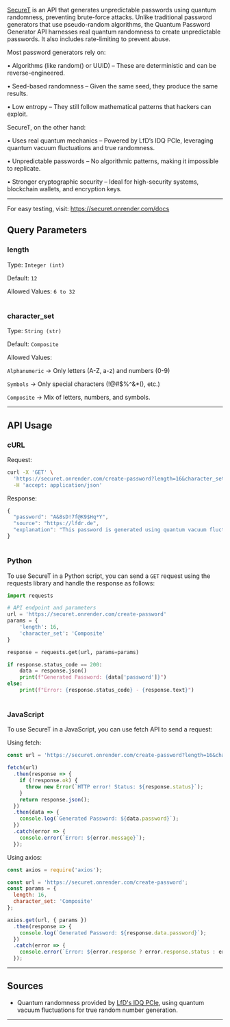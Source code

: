 <!-- 
> SecureT is an API that generates unpredictable passwords using quantum randomness, preventing brute-force attacks. -->
[SecureT](https://securet.onrender.com/docs) is an API that generates unpredictable passwords using quantum randomness, preventing brute-force attacks. Unlike traditional password generators that use pseudo-random algorithms, the Quantum Password Generator API harnesses real quantum randomness to create unpredictable passwords. It also includes rate-limiting to prevent abuse.

Most password generators rely on:

• Algorithms (like random() or UUID) – These are deterministic and can be reverse-engineered.

• Seed-based randomness – Given the same seed, they produce the same results.

• Low entropy – They still follow mathematical patterns that hackers can exploit.


SecureT, on the other hand:

• Uses real quantum mechanics – Powered by LfD’s IDQ PCle, leveraging quantum vacuum fluctuations and true randomness.

• Unpredictable passwords – No algorithmic patterns, making it impossible to replicate.

• Stronger cryptographic security – Ideal for high-security systems, blockchain wallets, and encryption keys.

---

For easy testing, visit:
https://securet.onrender.com/docs


## Query Parameters

### length

Type: `Integer (int)`

Default: `12`

Allowed Values: `6 to 32`

#

### character_set

Type: `String (str)`

Default: `Composite`

Allowed Values:

`Alphanumeric` → Only letters (A-Z, a-z) and numbers (0-9)

`Symbols` → Only special characters (!@#$%^&*(), etc.)

`Composite` → Mix of letters, numbers, and symbols.

---

## API Usage

### cURL

Request:

```bash
curl -X 'GET' \
  'https://securet.onrender.com/create-password?length=16&character_set=Composite' \
  -H 'accept: application/json'
```

Response:

```js
{
  "password": "A&8sD!7f@K9$Hq*Y",
  "source": "https://lfdr.de",
  "explanation": "This password is generated using quantum vacuum fluctuations."
}
```
#

### Python

To use SecureT in a Python script, you can send a `GET` request using the requests library and handle the response as follows:

```python
import requests

# API endpoint and parameters
url = 'https://securet.onrender.com/create-password'
params = {
    'length': 16,
    'character_set': 'Composite'
}

response = requests.get(url, params=params)

if response.status_code == 200:
    data = response.json()
    print(f"Generated Password: {data['password']}")
else:
    print(f"Error: {response.status_code} - {response.text}")
```
#
### JavaScript

To use SecureT in a JavaScript, you can use fetch API to send a request:

Using fetch:

```js
const url = 'https://securet.onrender.com/create-password?length=16&character_set=Composite';

fetch(url)
  .then(response => {
    if (!response.ok) {
      throw new Error(`HTTP error! Status: ${response.status}`);
    }
    return response.json();
  })
  .then(data => {
    console.log(`Generated Password: ${data.password}`);
  })
  .catch(error => {
    console.error(`Error: ${error.message}`);
  });

```

Using axios:

```js
const axios = require('axios');

const url = 'https://securet.onrender.com/create-password';
const params = {
  length: 16,
  character_set: 'Composite'
};

axios.get(url, { params })
  .then(response => {
    console.log(`Generated Password: ${response.data.password}`);
  })
  .catch(error => {
    console.error(`Error: ${error.response ? error.response.status : error.message}`);
  });

```

---



## Sources

- Quantum randomness provided by [LfD's IDQ PCle](https://lfdr.de), using quantum vacuum fluctuations for true random number generation.
---
